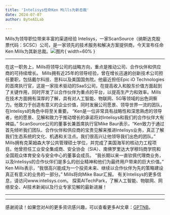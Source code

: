 ```yaml
---
title: 'Intelisys任命Ken Mills为新总裁'
date: 2024-07-07
author: ByteAILab

---
```


Mills为领导职位带来丰富的渠道经验
Intelisys，一家ScanSource（纳斯达克股票代码：SCSC）公司，是一家领先的技术服务和解决方案提供商，今天宣布任命Ken Mills为其新总裁。![图片](https://ai-techpark.com/wp-content/uploads/2024/07/Intelisys-960x540.jpg){ width=60% }

---
在这一职务上，Mills将领导公司的战略方向，重点是推动公司、合作伙伴和供应商的可持续增长。
Mills拥有近25年的领导经验，曾在增长迅速的创新技术公司担任要职，包括戴尔科技、思科以及美国国务院。他最近担任Epic iO Technologies的首席执行官，这是一家技术驱动的SaaS公司，在提高收入和股东价值方面起到了关键作用，同时开发了以合作伙伴为重点的平台，以提高生产力和效率。Mills在技术方面拥有深厚的了解，具有对人工智能、物联网、5G等领域的出色洞察力。他致力于创造有意义的企业价值，同时发展公司愿景、领导世界一流的团队，在Intelisys的角色中将至关重要。
“Ken是一位非常具有战略性和深思熟虑的领导者，他的愿景、见解和致力于推动增长的承诺将对Intelisys和我们的合作伙伴大有裨益。” ScanSource公司的董事长兼首席执行官Mike Baur表示，“Ken致力于通过首先倾听我们团队、合作伙伴和供应商的宝贵见解来推进Intelisys业务，真正了解我们生态系统的文化、机遇和关注点。我们很高兴让他领导我们出色的团队。”
Mills拥有克莱姆森大学公共管理硕士学位，并完成了美国海军的核动力工程项目。他曾担任工业安全集成商、安全协会（SIA）、南佛罗里达大学穆玛商学院和全国观众体育安全与安全中心的董事会成员。
“我长期以来一直钦佩代理商业务，以及Intelisys的合作伙伴们是多么的创业精神和他们为最终用户带来的巨大价值。” Ken Mills表示，“我很高兴能成为一个投资未来、继续以合作伙伴为先的策略建设真正有意义的业务的一部分。”
Mills将向Mike Baur汇报。
有关Intelisys的更多信息，请访问www.intelisys.com。
探索AITechPark，了解人工智能、物联网、网络安全、AI技术新闻以及行业专家见解的最新进展！

---
---
感谢阅读！如果您对AI的更多资讯感兴趣，可以查看更多AI文章：[GPTNB](https://gptnb.com)。